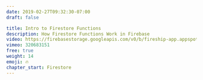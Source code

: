 ```yaml
---
date: 2019-02-27T09:32:30-07:00
draft: false

title: Intro to Firestore Functions
description: How Firestore Functions Work in Firebase
video: https://firebasestorage.googleapis.com/v0/b/fireship-app.appspot.com/o/courses%2Fcloud-functions-master-course%2F4-firestore-intro.mp4?alt=media&token=742d9816-2f26-4357-82a3-13f67cb3a290
vimeo: 320683151
free: true
weight: 14
emoji: 🔥
chapter_start: Firestore 
---
```


